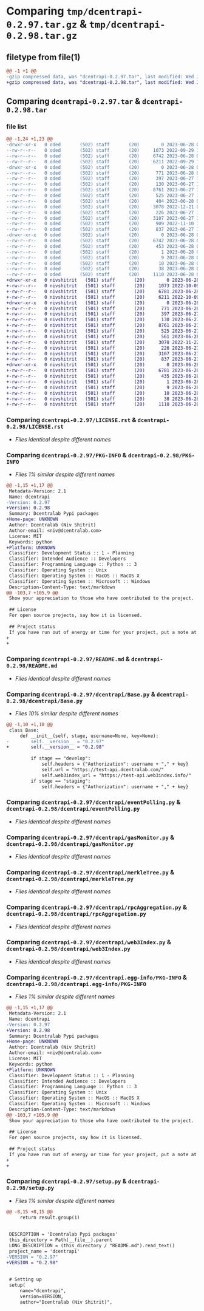 # Comparing `tmp/dcentrapi-0.2.97.tar.gz` & `tmp/dcentrapi-0.2.98.tar.gz`

## filetype from file(1)

```diff
@@ -1 +1 @@
-gzip compressed data, was "dcentrapi-0.2.97.tar", last modified: Wed Jun 28 06:20:37 2023, max compression
+gzip compressed data, was "dcentrapi-0.2.98.tar", last modified: Wed Jun 28 06:35:48 2023, max compression
```

## Comparing `dcentrapi-0.2.97.tar` & `dcentrapi-0.2.98.tar`

### file list

```diff
@@ -1,24 +1,23 @@
-drwxr-xr-x   0 oded       (502) staff       (20)        0 2023-06-28 06:20:37.948992 dcentrapi-0.2.97/
--rw-r--r--   0 oded       (502) staff       (20)     1073 2022-09-29 14:45:59.000000 dcentrapi-0.2.97/LICENSE.rst
--rw-r--r--   0 oded       (502) staff       (20)     6742 2023-06-28 06:20:37.948856 dcentrapi-0.2.97/PKG-INFO
--rw-r--r--   0 oded       (502) staff       (20)     6211 2022-09-29 14:45:59.000000 dcentrapi-0.2.97/README.md
-drwxr-xr-x   0 oded       (502) staff       (20)        0 2023-06-28 06:20:37.947890 dcentrapi-0.2.97/dcentrapi/
--rw-r--r--   0 oded       (502) staff       (20)      771 2023-06-28 06:20:27.000000 dcentrapi-0.2.97/dcentrapi/Base.py
--rw-r--r--   0 oded       (502) staff       (20)      397 2023-06-27 14:19:43.000000 dcentrapi-0.2.97/dcentrapi/__init__.py
--rw-r--r--   0 oded       (502) staff       (20)      130 2023-06-27 14:19:42.000000 dcentrapi-0.2.97/dcentrapi/common.py
--rw-r--r--   0 oded       (502) staff       (20)     8761 2023-06-27 14:19:43.000000 dcentrapi-0.2.97/dcentrapi/eventPolling.py
--rw-r--r--   0 oded       (502) staff       (20)      525 2023-06-27 14:19:43.000000 dcentrapi-0.2.97/dcentrapi/gasMonitor.py
--rw-r--r--   0 oded       (502) staff       (20)      404 2023-06-28 06:20:18.000000 dcentrapi-0.2.97/dcentrapi/hackMitigation.py
--rw-r--r--   0 oded       (502) staff       (20)     3078 2022-12-21 09:08:31.000000 dcentrapi-0.2.97/dcentrapi/merkleTree.py
--rw-r--r--   0 oded       (502) staff       (20)      226 2023-06-27 14:19:43.000000 dcentrapi-0.2.97/dcentrapi/requests_dappi.py
--rw-r--r--   0 oded       (502) staff       (20)     3107 2023-06-27 14:19:43.000000 dcentrapi-0.2.97/dcentrapi/rpcAggregation.py
--rw-r--r--   0 oded       (502) staff       (20)      909 2022-11-10 13:20:43.000000 dcentrapi-0.2.97/dcentrapi/test.py
--rw-r--r--   0 oded       (502) staff       (20)      837 2023-06-27 14:19:43.000000 dcentrapi-0.2.97/dcentrapi/web3Index.py
-drwxr-xr-x   0 oded       (502) staff       (20)        0 2023-06-28 06:20:37.948659 dcentrapi-0.2.97/dcentrapi.egg-info/
--rw-r--r--   0 oded       (502) staff       (20)     6742 2023-06-28 06:20:37.000000 dcentrapi-0.2.97/dcentrapi.egg-info/PKG-INFO
--rw-r--r--   0 oded       (502) staff       (20)      453 2023-06-28 06:20:37.000000 dcentrapi-0.2.97/dcentrapi.egg-info/SOURCES.txt
--rw-r--r--   0 oded       (502) staff       (20)        1 2023-06-28 06:20:37.000000 dcentrapi-0.2.97/dcentrapi.egg-info/dependency_links.txt
--rw-r--r--   0 oded       (502) staff       (20)        9 2023-06-28 06:20:37.000000 dcentrapi-0.2.97/dcentrapi.egg-info/requires.txt
--rw-r--r--   0 oded       (502) staff       (20)       10 2023-06-28 06:20:37.000000 dcentrapi-0.2.97/dcentrapi.egg-info/top_level.txt
--rw-r--r--   0 oded       (502) staff       (20)       38 2023-06-28 06:20:37.949029 dcentrapi-0.2.97/setup.cfg
--rw-r--r--   0 oded       (502) staff       (20)     1110 2023-06-28 06:20:18.000000 dcentrapi-0.2.97/setup.py
+drwxr-xr-x   0 nivshitrit   (501) staff       (20)        0 2023-06-28 06:35:48.361132 dcentrapi-0.2.98/
+-rw-r--r--   0 nivshitrit   (501) staff       (20)     1073 2022-10-09 08:58:27.000000 dcentrapi-0.2.98/LICENSE.rst
+-rw-r--r--   0 nivshitrit   (501) staff       (20)     6781 2023-06-28 06:35:48.361003 dcentrapi-0.2.98/PKG-INFO
+-rw-r--r--   0 nivshitrit   (501) staff       (20)     6211 2022-10-09 08:58:27.000000 dcentrapi-0.2.98/README.md
+drwxr-xr-x   0 nivshitrit   (501) staff       (20)        0 2023-06-28 06:35:48.360173 dcentrapi-0.2.98/dcentrapi/
+-rw-r--r--   0 nivshitrit   (501) staff       (20)      771 2023-06-28 06:35:22.000000 dcentrapi-0.2.98/dcentrapi/Base.py
+-rw-r--r--   0 nivshitrit   (501) staff       (20)      397 2023-06-27 14:44:06.000000 dcentrapi-0.2.98/dcentrapi/__init__.py
+-rw-r--r--   0 nivshitrit   (501) staff       (20)      130 2023-06-27 13:48:08.000000 dcentrapi-0.2.98/dcentrapi/common.py
+-rw-r--r--   0 nivshitrit   (501) staff       (20)     8761 2023-06-27 14:44:57.000000 dcentrapi-0.2.98/dcentrapi/eventPolling.py
+-rw-r--r--   0 nivshitrit   (501) staff       (20)      525 2023-06-27 14:44:57.000000 dcentrapi-0.2.98/dcentrapi/gasMonitor.py
+-rw-r--r--   0 nivshitrit   (501) staff       (20)      561 2023-06-28 06:33:24.000000 dcentrapi-0.2.98/dcentrapi/hackMitigation.py
+-rw-r--r--   0 nivshitrit   (501) staff       (20)     3078 2022-11-22 15:13:50.000000 dcentrapi-0.2.98/dcentrapi/merkleTree.py
+-rw-r--r--   0 nivshitrit   (501) staff       (20)      226 2023-06-27 14:44:58.000000 dcentrapi-0.2.98/dcentrapi/requests_dappi.py
+-rw-r--r--   0 nivshitrit   (501) staff       (20)     3107 2023-06-27 14:44:58.000000 dcentrapi-0.2.98/dcentrapi/rpcAggregation.py
+-rw-r--r--   0 nivshitrit   (501) staff       (20)      837 2023-06-27 14:44:59.000000 dcentrapi-0.2.98/dcentrapi/web3Index.py
+drwxr-xr-x   0 nivshitrit   (501) staff       (20)        0 2023-06-28 06:35:48.360832 dcentrapi-0.2.98/dcentrapi.egg-info/
+-rw-r--r--   0 nivshitrit   (501) staff       (20)     6781 2023-06-28 06:35:48.000000 dcentrapi-0.2.98/dcentrapi.egg-info/PKG-INFO
+-rw-r--r--   0 nivshitrit   (501) staff       (20)      435 2023-06-28 06:35:48.000000 dcentrapi-0.2.98/dcentrapi.egg-info/SOURCES.txt
+-rw-r--r--   0 nivshitrit   (501) staff       (20)        1 2023-06-28 06:35:48.000000 dcentrapi-0.2.98/dcentrapi.egg-info/dependency_links.txt
+-rw-r--r--   0 nivshitrit   (501) staff       (20)        9 2023-06-28 06:35:48.000000 dcentrapi-0.2.98/dcentrapi.egg-info/requires.txt
+-rw-r--r--   0 nivshitrit   (501) staff       (20)       10 2023-06-28 06:35:48.000000 dcentrapi-0.2.98/dcentrapi.egg-info/top_level.txt
+-rw-r--r--   0 nivshitrit   (501) staff       (20)       38 2023-06-28 06:35:48.361256 dcentrapi-0.2.98/setup.cfg
+-rw-r--r--   0 nivshitrit   (501) staff       (20)     1110 2023-06-28 06:35:27.000000 dcentrapi-0.2.98/setup.py
```

### Comparing `dcentrapi-0.2.97/LICENSE.rst` & `dcentrapi-0.2.98/LICENSE.rst`

 * *Files identical despite different names*

### Comparing `dcentrapi-0.2.97/PKG-INFO` & `dcentrapi-0.2.98/PKG-INFO`

 * *Files 1% similar despite different names*

```diff
@@ -1,15 +1,17 @@
 Metadata-Version: 2.1
 Name: dcentrapi
-Version: 0.2.97
+Version: 0.2.98
 Summary: Dcentralab Pypi packages
+Home-page: UNKNOWN
 Author: Dcentralab (Niv Shitrit)
 Author-email: <niv@dcentralab.com>
 License: MIT
 Keywords: python
+Platform: UNKNOWN
 Classifier: Development Status :: 1 - Planning
 Classifier: Intended Audience :: Developers
 Classifier: Programming Language :: Python :: 3
 Classifier: Operating System :: Unix
 Classifier: Operating System :: MacOS :: MacOS X
 Classifier: Operating System :: Microsoft :: Windows
 Description-Content-Type: text/markdown
@@ -103,7 +105,9 @@
 Show your appreciation to those who have contributed to the project.
 
 ## License
 For open source projects, say how it is licensed.
 
 ## Project status
 If you have run out of energy or time for your project, put a note at the top of the README saying that development has slowed down or stopped completely. Someone may choose to fork your project or volunteer to step in as a maintainer or owner, allowing your project to keep going. You can also make an explicit request for maintainers.
+
+
```

### Comparing `dcentrapi-0.2.97/README.md` & `dcentrapi-0.2.98/README.md`

 * *Files identical despite different names*

### Comparing `dcentrapi-0.2.97/dcentrapi/Base.py` & `dcentrapi-0.2.98/dcentrapi/Base.py`

 * *Files 10% similar despite different names*

```diff
@@ -1,10 +1,10 @@
 class Base:
     def __init__(self, stage, username=None, key=None):
-        self.__version__ = "0.2.97"
+        self.__version__ = "0.2.98"
 
         if stage == "develop":
             self.headers = {"Authorization": username + "," + key}
             self.url = "https://test-api.dcentralab.com/"
             self.web3index_url = "https://test-api.web3index.info/"
         if stage == "staging":
             self.headers = {"Authorization": username + "," + key}
```

### Comparing `dcentrapi-0.2.97/dcentrapi/eventPolling.py` & `dcentrapi-0.2.98/dcentrapi/eventPolling.py`

 * *Files identical despite different names*

### Comparing `dcentrapi-0.2.97/dcentrapi/gasMonitor.py` & `dcentrapi-0.2.98/dcentrapi/gasMonitor.py`

 * *Files identical despite different names*

### Comparing `dcentrapi-0.2.97/dcentrapi/merkleTree.py` & `dcentrapi-0.2.98/dcentrapi/merkleTree.py`

 * *Files identical despite different names*

### Comparing `dcentrapi-0.2.97/dcentrapi/rpcAggregation.py` & `dcentrapi-0.2.98/dcentrapi/rpcAggregation.py`

 * *Files identical despite different names*

### Comparing `dcentrapi-0.2.97/dcentrapi/web3Index.py` & `dcentrapi-0.2.98/dcentrapi/web3Index.py`

 * *Files identical despite different names*

### Comparing `dcentrapi-0.2.97/dcentrapi.egg-info/PKG-INFO` & `dcentrapi-0.2.98/dcentrapi.egg-info/PKG-INFO`

 * *Files 1% similar despite different names*

```diff
@@ -1,15 +1,17 @@
 Metadata-Version: 2.1
 Name: dcentrapi
-Version: 0.2.97
+Version: 0.2.98
 Summary: Dcentralab Pypi packages
+Home-page: UNKNOWN
 Author: Dcentralab (Niv Shitrit)
 Author-email: <niv@dcentralab.com>
 License: MIT
 Keywords: python
+Platform: UNKNOWN
 Classifier: Development Status :: 1 - Planning
 Classifier: Intended Audience :: Developers
 Classifier: Programming Language :: Python :: 3
 Classifier: Operating System :: Unix
 Classifier: Operating System :: MacOS :: MacOS X
 Classifier: Operating System :: Microsoft :: Windows
 Description-Content-Type: text/markdown
@@ -103,7 +105,9 @@
 Show your appreciation to those who have contributed to the project.
 
 ## License
 For open source projects, say how it is licensed.
 
 ## Project status
 If you have run out of energy or time for your project, put a note at the top of the README saying that development has slowed down or stopped completely. Someone may choose to fork your project or volunteer to step in as a maintainer or owner, allowing your project to keep going. You can also make an explicit request for maintainers.
+
+
```

### Comparing `dcentrapi-0.2.97/setup.py` & `dcentrapi-0.2.98/setup.py`

 * *Files 1% similar despite different names*

```diff
@@ -8,15 +8,15 @@
     return result.group(1)
 
 
 DESCRIPTION = 'Dcentralab Pypi packages'
 this_directory = Path(__file__).parent
 LONG_DESCRIPTION = (this_directory / "README.md").read_text()
 project_name = 'dcentrapi'
-VERSION = "0.2.97"
+VERSION = "0.2.98"
 
 
 # Setting up
 setup(
     name="dcentrapi",
     version=VERSION,
     author="Dcentralab (Niv Shitrit)",
```

